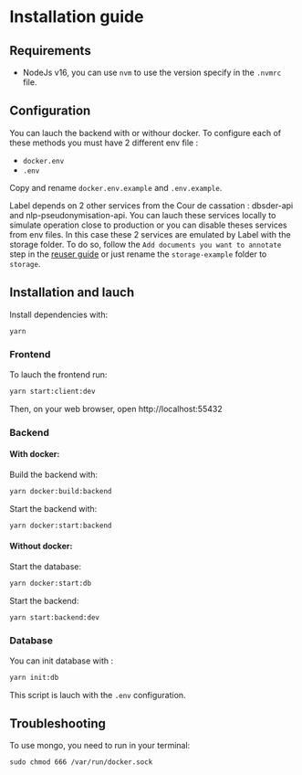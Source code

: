 # Installation guide

## Requirements

- NodeJs v16, you can use `nvm` to use the version specify in the `.nvmrc` file.

## Configuration

You can lauch the backend with or withour docker. To configure each of these methods you must have 2 different env file :

- `docker.env`
- `.env`

Copy and rename `docker.env.example` and `.env.example`.

Label depends on 2 other services from the Cour de cassation : dbsder-api and nlp-pseudonymisation-api. You can lauch these services locally to simulate operation close to production or you can disable theses services from env files. In this case these 2 services are emulated by Label with the storage folder. To do so, follow the `Add documents you want to annotate` step in the [reuser guide](docs/reuserGuide.md) or just rename the `storage-example` folder to `storage`.

## Installation and lauch

Install dependencies with:

```sh
yarn
```

### Frontend

To lauch the frontend run:

```sh
yarn start:client:dev
```

Then, on your web browser, open http://localhost:55432

### Backend

#### With docker:

Build the backend with:

```sh
yarn docker:build:backend
```

Start the backend with:

```sh
yarn docker:start:backend
```

#### Without docker:

Start the database:

```sh
yarn docker:start:db
```

Start the backend:

```sh
yarn start:backend:dev
```

### Database

You can init database with :

```sh
yarn init:db
```

This script is lauch with the `.env` configuration.

## Troubleshooting

To use mongo, you need to run in your terminal:

```
sudo chmod 666 /var/run/docker.sock
```
